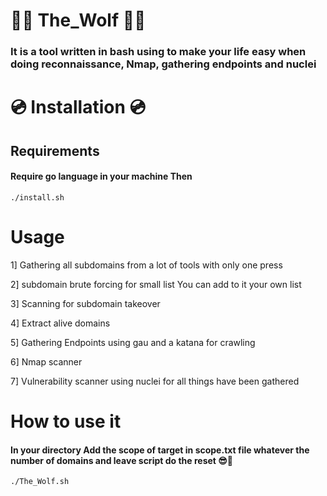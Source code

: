 # 🐺️🐺️ The_Wolf 🐺️🐺️

### It is a tool written in bash using to make your life easy when doing reconnaissance, Nmap, gathering endpoints and nuclei  

# 💿️ Installation 💿️ 

## Requirements 

#### Require go language in your machine Then

```
./install.sh
```

# Usage

1] Gathering all subdomains from a lot of tools with only one press  

2] subdomain brute forcing for small list You can add to it your own list 

3] Scanning for subdomain takeover  

4] Extract alive domains  

5] Gathering Endpoints using gau and a katana for crawling

6] Nmap scanner 

7] Vulnerability scanner using nuclei for all things have been gathered

# How to use it

#### In your directory Add the scope of target in scope.txt file whatever the number of domains and leave script do the reset 😎️🥰️

```
./The_Wolf.sh
```
